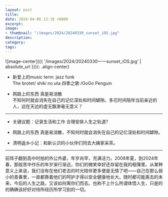 ```yaml
---
layout: post
title: 
date: 2024-04-06 13:10 +0800
excerpt: 
image:
- thumbnail: "/images/2024/20240330_sunset_iOS.jpg"
description: 
category: 
tags: 
---
```


![image-center]({{ '/images/2024/20240330——sunset_iOS.jpg' | absolute_url }}){: .align-center}



 - 新爱上的music term: jazz funk  
The brotet/ shiki no uta 四季之歌·/GoGo Penguin

<!--more-->

 - 网路上的东西 真是易消散  
不知何时就会消失在自己的记忆深处和时间罅隙。多花时间陪伴当前亲近的人，远在天边的虚无飘渺毫无意义？

---

 - 关键议题：记录生活和工作 合理安排人生之轨道?

 - 网路上的东西 真是易消散，不知何时就会消失在自己的记忆深处和时间罅隙。
 
 - 清明返乡小记：和新认识的小伙伴们同去大姨家采茶。

---


前阵子翻到高中时拍的外公外婆，年岁尚早，充满活力。2008年夏，到2024年春，那般苦中作乐的年岁渐行渐远，你们的微笑幸好还存留在我的相簿里。从某种意义上来说，我们没有在他们老去的时光陪伴更多便是无情了吧——自己在那么弱小的青春里，一直都靠着他们的呵护才得以安全健康地长大。随时都可能离去的未来，今后的人生之路，又该如何离你们而去。也称不上什么所谓体悟人生，只是的的确确该好好对待所经历所学习到的一切。


